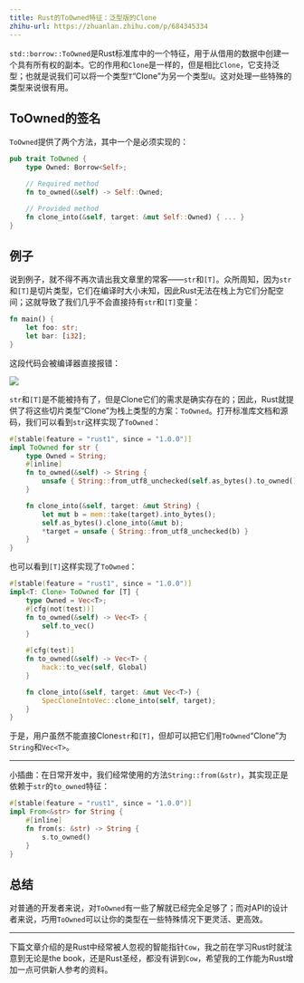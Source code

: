 ```yaml
---
title: Rust的ToOwned特征：泛型版的Clone
zhihu-url: https://zhuanlan.zhihu.com/p/684345334
---
```

`std::borrow::ToOwned`是Rust标准库中的一个特征，用于从借用的数据中创建一个具有所有权的副本。它的作用和`Clone`是一样的，但是相比`Clone`，它支持泛型；也就是说我们可以将一个类型`T`“Clone”为另一个类型`U`。这对处理一些特殊的类型来说很有用。



## ToOwned的签名

`ToOwned`提供了两个方法，其中一个是必须实现的：

```rust
pub trait ToOwned {
    type Owned: Borrow<Self>;

    // Required method
    fn to_owned(&self) -> Self::Owned;

    // Provided method
    fn clone_into(&self, target: &mut Self::Owned) { ... }
}
```



## 例子

说到例子，就不得不再次请出我文章里的常客——`str`和`[T]`。众所周知，因为`str`和`[T]`是切片类型，它们在编译时大小未知，因此Rust无法在栈上为它们分配空间；这就导致了我们几乎不会直接持有`str`和`[T]`变量：

```rust
fn main() {
    let foo: str;
    let bar: [i32];
}
```

这段代码会被编译器直接报错：

![](https://s.c.accr.cc/picgo/1709094764-dff322.png)

`str`和`[T]`是不能被持有了，但是Clone它们的需求是确实存在的；因此，Rust就提供了将这些切片类型“Clone”为栈上类型的方案：`ToOwned`。打开标准库文档和源码，我们可以看到`str`这样实现了`ToOwned`：

```rust
#[stable(feature = "rust1", since = "1.0.0")]
impl ToOwned for str {
    type Owned = String;
    #[inline]
    fn to_owned(&self) -> String {
        unsafe { String::from_utf8_unchecked(self.as_bytes().to_owned()) }
    }

    fn clone_into(&self, target: &mut String) {
        let mut b = mem::take(target).into_bytes();
        self.as_bytes().clone_into(&mut b);
        *target = unsafe { String::from_utf8_unchecked(b) }
    }
}
```

也可以看到`[T]`这样实现了`ToOwned`：

```rust
#[stable(feature = "rust1", since = "1.0.0")]
impl<T: Clone> ToOwned for [T] {
    type Owned = Vec<T>;
    #[cfg(not(test))]
    fn to_owned(&self) -> Vec<T> {
        self.to_vec()
    }

    #[cfg(test)]
    fn to_owned(&self) -> Vec<T> {
        hack::to_vec(self, Global)
    }

    fn clone_into(&self, target: &mut Vec<T>) {
        SpecCloneIntoVec::clone_into(self, target);
    }
}
```

于是，用户虽然不能直接Clone`str`和`[T]`，但却可以把它们用`ToOwned`“Clone”为`String`和`Vec<T>`。

---

小插曲：在日常开发中，我们经常使用的方法`String::from(&str)`，其实现正是依赖于`str`的`to_owned`特征：

```rust
#[stable(feature = "rust1", since = "1.0.0")]
impl From<&str> for String {
    #[inline]
    fn from(s: &str) -> String {
        s.to_owned()
    }
}
```



## 总结

对普通的开发者来说，对`ToOwned`有一些了解就已经完全足够了；而对API的设计者来说，巧用`ToOwned`可以让你的类型在一些特殊情况下更灵活、更高效。

---

下篇文章介绍的是Rust中经常被人忽视的智能指针`Cow`，我之前在学习Rust时就注意到无论是the book，还是Rust圣经，都没有讲到`Cow`，希望我的工作能为Rust增加一点可供新人参考的资料。
